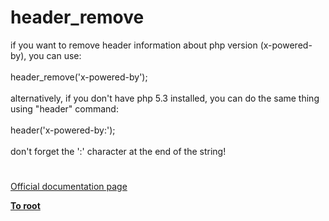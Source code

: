 # header_remove




<div class="phpcode"><span class="html">
if you want to remove header information about php version (x-powered-by), you can use:<br><br>header_remove(&apos;x-powered-by&apos;);<br><br>alternatively, if you don&apos;t have php 5.3 installed, you can do the same thing using &quot;header&quot; command:<br><br>header(&apos;x-powered-by:&apos;);<br><br>don&apos;t forget the &apos;:&apos; character at the end of the string!</span>
</div>
  

#

[Official documentation page](https://www.php.net/manual/en/function.header-remove.php)

**[To root](/README.md)**
